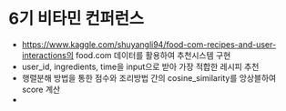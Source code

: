 # 6기 비타민 컨퍼런스 
- https://www.kaggle.com/shuyangli94/food-com-recipes-and-user-interactions의 food.com 데이터를 활용하여 추천시스템 구현
- user_id, ingredients, time을 input으로 받아 가장 적합한 레시피 추천
- 행렬분해 방법을 통한 점수와 조리방법 간의 cosine_similarity를 앙상블하여 score 계산
-
